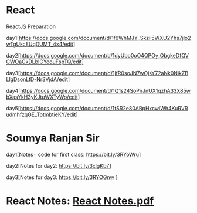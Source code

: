 # React
ReactJS Preparation

day1[https://docs.google.com/document/d/1f6WhMJY_Skzii5WXU2Yhs7jlo2wTgUkcEUqDUMT_4x4/edit]

day2[https://docs.google.com/document/d/1dyUbo0oO4QPOy_ObgkeDfQVCWOaGkDLbICYoouFspTQ/edit]

day3[https://docs.google.com/document/d/1jfR0soJN7wOjsY72aNk0NikZBLlgDsonLtD-Nr3VjdA/edit]

day4[https://docs.google.com/document/d/1Q1s24SoPnJnUX1qzhA33X85wbXasYkH3yKJtuWXTyWo/edit]

day5[https://docs.google.com/document/d/1tSR2e80ABpHxcwlWh4KuRVRudmhfzqGE_TptmbtieKY/edit]


# Soumya Ranjan Sir
day1[Notes+ code for first class: https://bit.ly/3RYoWru]

day2[Notes for day2: https://bit.ly/3xlgKb7]

day3[Notes for day3: https://bit.ly/3RYOGnw ]

# React Notes: [React Notes.pdf](https://github.com/Singh-csm/React/files/10763826/React.Notes.pdf)

